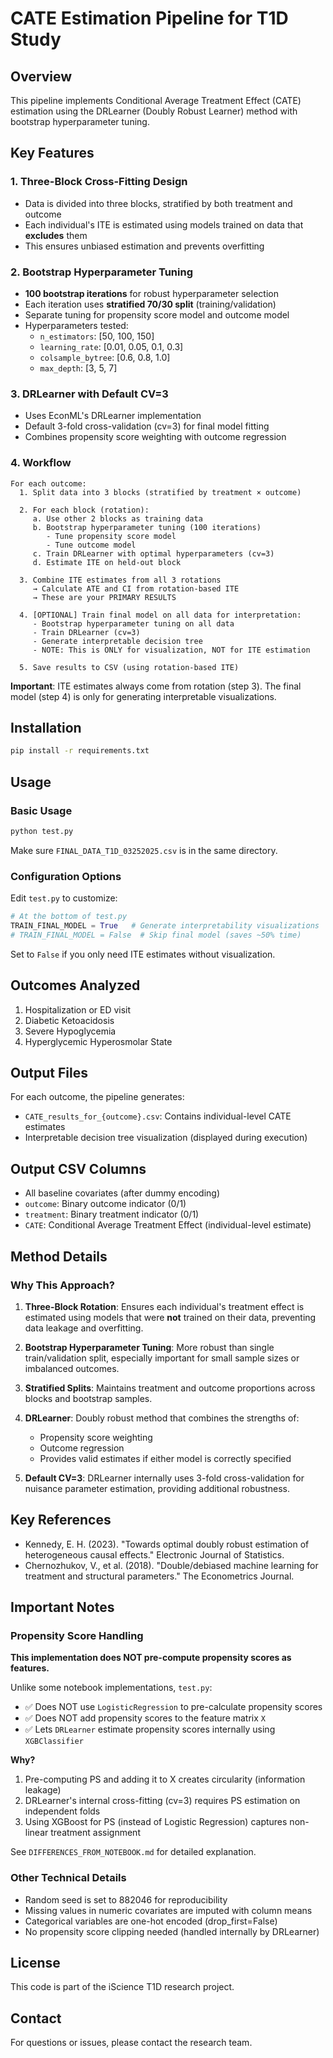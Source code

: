 # CATE Estimation Pipeline for T1D Study

## Overview

This pipeline implements Conditional Average Treatment Effect (CATE) estimation using the DRLearner (Doubly Robust Learner) method with bootstrap hyperparameter tuning.

## Key Features

### 1. Three-Block Cross-Fitting Design
- Data is divided into three blocks, stratified by both treatment and outcome
- Each individual's ITE is estimated using models trained on data that **excludes** them
- This ensures unbiased estimation and prevents overfitting

### 2. Bootstrap Hyperparameter Tuning
- **100 bootstrap iterations** for robust hyperparameter selection
- Each iteration uses **stratified 70/30 split** (training/validation)
- Separate tuning for propensity score model and outcome model
- Hyperparameters tested:
  - `n_estimators`: [50, 100, 150]
  - `learning_rate`: [0.01, 0.05, 0.1, 0.3]
  - `colsample_bytree`: [0.6, 0.8, 1.0]
  - `max_depth`: [3, 5, 7]

### 3. DRLearner with Default CV=3
- Uses EconML's DRLearner implementation
- Default 3-fold cross-validation (cv=3) for final model fitting
- Combines propensity score weighting with outcome regression

### 4. Workflow

```
For each outcome:
  1. Split data into 3 blocks (stratified by treatment × outcome)
  
  2. For each block (rotation):
     a. Use other 2 blocks as training data
     b. Bootstrap hyperparameter tuning (100 iterations)
        - Tune propensity score model
        - Tune outcome model
     c. Train DRLearner with optimal hyperparameters (cv=3)
     d. Estimate ITE on held-out block
  
  3. Combine ITE estimates from all 3 rotations
     → Calculate ATE and CI from rotation-based ITE
     → These are your PRIMARY RESULTS
  
  4. [OPTIONAL] Train final model on all data for interpretation:
     - Bootstrap hyperparameter tuning on all data
     - Train DRLearner (cv=3)
     - Generate interpretable decision tree
     - NOTE: This is ONLY for visualization, NOT for ITE estimation
  
  5. Save results to CSV (using rotation-based ITE)
```

**Important**: ITE estimates always come from rotation (step 3). The final model (step 4) is only for generating interpretable visualizations.

## Installation

```bash
pip install -r requirements.txt
```

## Usage

### Basic Usage
```bash
python test.py
```

Make sure `FINAL_DATA_T1D_03252025.csv` is in the same directory.

### Configuration Options

Edit `test.py` to customize:

```python
# At the bottom of test.py
TRAIN_FINAL_MODEL = True   # Generate interpretability visualizations
# TRAIN_FINAL_MODEL = False  # Skip final model (saves ~50% time)
```

Set to `False` if you only need ITE estimates without visualization.

## Outcomes Analyzed

1. Hospitalization or ED visit
2. Diabetic Ketoacidosis
3. Severe Hypoglycemia
4. Hyperglycemic Hyperosmolar State

## Output Files

For each outcome, the pipeline generates:
- `CATE_results_for_{outcome}.csv`: Contains individual-level CATE estimates
- Interpretable decision tree visualization (displayed during execution)

## Output CSV Columns

- All baseline covariates (after dummy encoding)
- `outcome`: Binary outcome indicator (0/1)
- `treatment`: Binary treatment indicator (0/1)
- `CATE`: Conditional Average Treatment Effect (individual-level estimate)

## Method Details

### Why This Approach?

1. **Three-Block Rotation**: Ensures each individual's treatment effect is estimated using models that were **not** trained on their data, preventing data leakage and overfitting.

2. **Bootstrap Hyperparameter Tuning**: More robust than single train/validation split, especially important for small sample sizes or imbalanced outcomes.

3. **Stratified Splits**: Maintains treatment and outcome proportions across blocks and bootstrap samples.

4. **DRLearner**: Doubly robust method that combines the strengths of:
   - Propensity score weighting
   - Outcome regression
   - Provides valid estimates if either model is correctly specified

5. **Default CV=3**: DRLearner internally uses 3-fold cross-validation for nuisance parameter estimation, providing additional robustness.

## Key References

- Kennedy, E. H. (2023). "Towards optimal doubly robust estimation of heterogeneous causal effects." Electronic Journal of Statistics.
- Chernozhukov, V., et al. (2018). "Double/debiased machine learning for treatment and structural parameters." The Econometrics Journal.

## Important Notes

### Propensity Score Handling

**This implementation does NOT pre-compute propensity scores as features.**

Unlike some notebook implementations, `test.py`:
- ✅ Does NOT use `LogisticRegression` to pre-calculate propensity scores
- ✅ Does NOT add propensity scores to the feature matrix `X`
- ✅ Lets `DRLearner` estimate propensity scores internally using `XGBClassifier`

**Why?**
1. Pre-computing PS and adding it to X creates circularity (information leakage)
2. DRLearner's internal cross-fitting (cv=3) requires PS estimation on independent folds
3. Using XGBoost for PS (instead of Logistic Regression) captures non-linear treatment assignment

See `DIFFERENCES_FROM_NOTEBOOK.md` for detailed explanation.

### Other Technical Details

- Random seed is set to 882046 for reproducibility
- Missing values in numeric covariates are imputed with column means
- Categorical variables are one-hot encoded (drop_first=False)
- No propensity score clipping needed (handled internally by DRLearner)

## License

This code is part of the iScience T1D research project.

## Contact

For questions or issues, please contact the research team.

